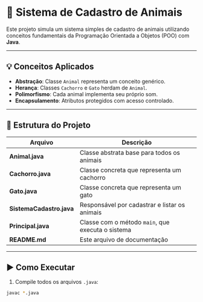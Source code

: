 # 🐾 Sistema de Cadastro de Animais

Este projeto simula um sistema simples de cadastro de animais utilizando conceitos fundamentais da Programação Orientada a Objetos (POO) com **Java**.

---

## 💡 Conceitos Aplicados

- **Abstração**: Classe `Animal` representa um conceito genérico.
- **Herança**: Classes `Cachorro` e `Gato` herdam de `Animal`.
- **Polimorfismo**: Cada animal implementa seu próprio som.
- **Encapsulamento**: Atributos protegidos com acesso controlado.

---

## 📂 Estrutura do Projeto

| Arquivo                 | Descrição                                                |
|-------------------------|----------------------------------------------------------|
| **Animal.java**         | Classe abstrata base para todos os animais               |
| **Cachorro.java**       | Classe concreta que representa um cachorro               |
| **Gato.java**           | Classe concreta que representa um gato                   |
| **SistemaCadastro.java**| Responsável por cadastrar e listar os animais            |
| **Principal.java**      | Classe com o método `main`, que executa o sistema        |
| **README.md**           | Este arquivo de documentação                             |

---

## ▶️ Como Executar

1. Compile todos os arquivos `.java`:

```bash
javac *.java


